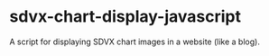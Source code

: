 # sdvx-chart-display-javascript
A script for displaying SDVX chart images in a website (like a blog).
